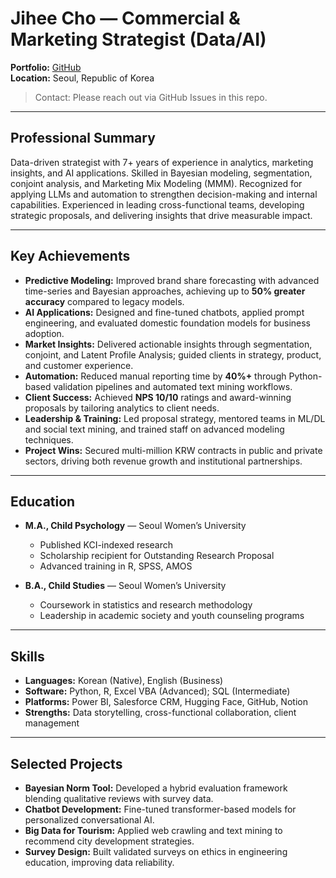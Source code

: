 # Jihee Cho — Commercial & Marketing Strategist (Data/AI)

**Portfolio:** [GitHub](https://github.com/jay-lay-down)  
**Location:** Seoul, Republic of Korea  
> Contact: Please reach out via GitHub Issues in this repo.

---

## Professional Summary
Data-driven strategist with 7+ years of experience in analytics, marketing insights, and AI applications. Skilled in Bayesian modeling, segmentation, conjoint analysis, and Marketing Mix Modeling (MMM). Recognized for applying LLMs and automation to strengthen decision-making and internal capabilities. Experienced in leading cross-functional teams, developing strategic proposals, and delivering insights that drive measurable impact.

---

## Key Achievements
- **Predictive Modeling:** Improved brand share forecasting with advanced time-series and Bayesian approaches, achieving up to **50% greater accuracy** compared to legacy models.  
- **AI Applications:** Designed and fine-tuned chatbots, applied prompt engineering, and evaluated domestic foundation models for business adoption.  
- **Market Insights:** Delivered actionable insights through segmentation, conjoint, and Latent Profile Analysis; guided clients in strategy, product, and customer experience.  
- **Automation:** Reduced manual reporting time by **40%+** through Python-based validation pipelines and automated text mining workflows.  
- **Client Success:** Achieved **NPS 10/10** ratings and award-winning proposals by tailoring analytics to client needs.  
- **Leadership & Training:** Led proposal strategy, mentored teams in ML/DL and social text mining, and trained staff on advanced modeling techniques.  
- **Project Wins:** Secured multi-million KRW contracts in public and private sectors, driving both revenue growth and institutional partnerships.  

---

## Education
- **M.A., Child Psychology** — Seoul Women’s University  
  - Published KCI-indexed research  
  - Scholarship recipient for Outstanding Research Proposal  
  - Advanced training in R, SPSS, AMOS  

- **B.A., Child Studies** — Seoul Women’s University  
  - Coursework in statistics and research methodology  
  - Leadership in academic society and youth counseling programs  

---

## Skills
- **Languages:** Korean (Native), English (Business)  
- **Software:** Python, R, Excel VBA (Advanced); SQL (Intermediate)  
- **Platforms:** Power BI, Salesforce CRM, Hugging Face, GitHub, Notion  
- **Strengths:** Data storytelling, cross-functional collaboration, client management  

---

## Selected Projects
- **Bayesian Norm Tool:** Developed a hybrid evaluation framework blending qualitative reviews with survey data.  
- **Chatbot Development:** Fine-tuned transformer-based models for personalized conversational AI.  
- **Big Data for Tourism:** Applied web crawling and text mining to recommend city development strategies.  
- **Survey Design:** Built validated surveys on ethics in engineering education, improving data reliability.  
